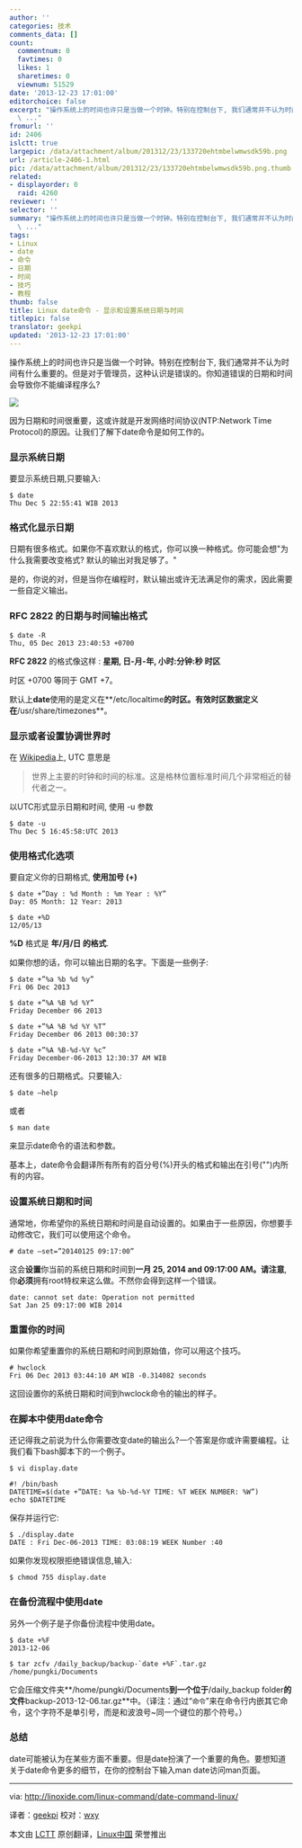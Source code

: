 ```yaml
---
author: ''
categories: 技术
comments_data: []
count:
  commentnum: 0
  favtimes: 0
  likes: 1
  sharetimes: 0
  viewnum: 51529
date: '2013-12-23 17:01:00'
editorchoice: false
excerpt: "操作系统上的时间也许只是当做一个时钟。特别在控制台下, 我们通常并不认为时间有什么重要的。但是对于管理员，这种认识是错误的。你知道错误的日期和时间会导致你不能编译程序么?\r\n\r\n因为日期和时间很重要，这或许就
  \ ..."
fromurl: ''
id: 2406
islctt: true
largepic: /data/attachment/album/201312/23/133720ehtmbelwmwsdk59b.png
url: /article-2406-1.html
pic: /data/attachment/album/201312/23/133720ehtmbelwmwsdk59b.png.thumb.jpg
related:
- displayorder: 0
  raid: 4260
reviewer: ''
selector: ''
summary: "操作系统上的时间也许只是当做一个时钟。特别在控制台下, 我们通常并不认为时间有什么重要的。但是对于管理员，这种认识是错误的。你知道错误的日期和时间会导致你不能编译程序么?\r\n\r\n因为日期和时间很重要，这或许就
  \ ..."
tags:
- Linux
- date
- 命令
- 日期
- 时间
- 技巧
- 教程
thumb: false
title: Linux date命令 - 显示和设置系统日期与时间
titlepic: false
translator: geekpi
updated: '2013-12-23 17:01:00'
---
```


操作系统上的时间也许只是当做一个时钟。特别在控制台下, 我们通常并不认为时间有什么重要的。但是对于管理员，这种认识是错误的。你知道错误的日期和时间会导致你不能编译程序么?


![](/data/attachment/album/201312/23/133720ehtmbelwmwsdk59b.png)


因为日期和时间很重要，这或许就是开发网络时间协议(NTP:Network Time Protocol)的原因。让我们了解下date命令是如何工作的。


### 显示系统日期


要显示系统日期,只要输入:



```
$ date
Thu Dec 5 22:55:41 WIB 2013

```

### 格式化显示日期


日期有很多格式。如果你不喜欢默认的格式，你可以换一种格式。你可能会想"为什么我需要改变格式? 默认的输出对我足够了。"


是的，你说的对，但是当你在编程时，默认输出或许无法满足你的需求，因此需要一些自定义输出。


### RFC 2822 的日期与时间输出格式



```
$ date -R
Thu, 05 Dec 2013 23:40:53 +0700

```

**RFC 2822** 的格式像这样 : **星期, 日-月-年, 小时:分钟:秒 时区**


时区 +0700 等同于 GMT +7。


默认上**date**使用的是定义在**/etc/localtime**的时区。有效时区数据定义在**/usr/share/timezones**。


### 显示或者设置协调世界时


在 [Wikipedia](http://en.wikipedia.org/wiki/Coordinated_Universal_Time)上, UTC 意思是



> 
> 世界上主要的时钟和时间的标准。这是格林位置标准时间几个非常相近的替代者之一。
> 
> 
> 


以UTC形式显示日期和时间, 使用 -u 参数



```
$ date -u
Thu Dec 5 16:45:58:UTC 2013

```

### 使用格式化选项


要自定义你的日期格式, **使用加号 (+)**



```
$ date +”Day : %d Month : %m Year : %Y”
Day: 05 Month: 12 Year: 2013

```



```
$ date +%D
12/05/13

```

**%D** 格式是 **年/月/日 的格式**.


如果你想的话，你可以输出日期的名字。下面是一些例子:



```
$ date +”%a %b %d %y”
Fri 06 Dec 2013

$ date +”%A %B %d %Y”
Friday December 06 2013

$ date +”%A %B %d %Y %T”
Friday December 06 2013 00:30:37

$ date +”%A %B-%d-%Y %c”
Friday December-06-2013 12:30:37 AM WIB

```

还有很多的日期格式。只要输入:



```
$ date –help

```

或者



```
$ man date

```

来显示date命令的语法和参数。


基本上，date命令会翻译所有所有的百分号(%)开头的格式和输出在引号("")内所有的内容。


### 设置系统日期和时间


通常地，你希望你的系统日期和时间是自动设置的。如果由于一些原因，你想要手动修改它，我们可以使用这个命令。



```
# date –set=”20140125 09:17:00”

```

这会**设置**你当前的系统日期和时间到**一月 25, 2014 and 09:17:00 AM。请注意**,你**必须**拥有root特权来这么做。不然你会得到这样一个错误。



```
date: cannot set date: Operation not permitted
Sat Jan 25 09:17:00 WIB 2014

```

### 重置你的时间


如果你希望重置你的系统日期和时间到原始值，你可以用这个技巧。



```
# hwclock
Fri 06 Dec 2013 03:44:10 AM WIB -0.314082 seconds

```

这回设置你的系统日期和时间到hwclock命令的输出的样子。


### 在脚本中使用date命令


还记得我之前说为什么你需要改变date的输出么?一个答案是你或许需要编程。让我们看下bash脚本下的一个例子。



```
$ vi display.date

#! /bin/bash
DATETIME=$(date +”DATE: %a %b-%d-%Y TIME: %T WEEK NUMBER: %W”)
echo $DATETIME

```

保存并运行它:



```
$ ./display.date
DATE : Fri Dec-06-2013 TIME: 03:08:19 WEEK Number :40

```

如果你发现权限拒绝错误信息,输入:



```
$ chmod 755 display.date

```

### 在备份流程中使用date


另外一个例子是子你备份流程中使用date。



```
$ date +%F
2013-12-06

$ tar zcfv /daily_backup/backup-`date +%F`.tar.gz /home/pungki/Documents

```

它会压缩文件夹**/home/pungki/Documents**到一个位于**/daily\_backup folder**的文件**backup-2013-12-06.tar.gz**中。（译注：通过“` 命令 `”来在命令行内嵌其它命令，这个字符不是单引号，而是和波浪号~同一个键位的那个符号。）


### 总结


date可能被认为在某些方面不重要。但是date扮演了一个重要的角色。要想知道关于date命令更多的细节，在你的控制台下输入man date访问man页面。




---


via: <http://linoxide.com/linux-command/date-command-linux/>


译者：[geekpi](https://github.com/geekpi) 校对：[wxy](https://github.com/wxy)


本文由 [LCTT](https://github.com/LCTT/TranslateProject) 原创翻译，[Linux中国](http://linux.cn/) 荣誉推出